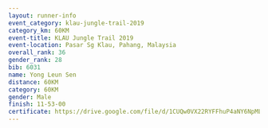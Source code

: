 ```yaml
---
layout: runner-info 
event_category: klau-jungle-trail-2019 
category_km: 60KM 
event-title: KLAU Jungle Trail 2019 
event-location: Pasar Sg Klau, Pahang, Malaysia 
overall_rank: 36
gender_rank: 28
bib: 6031
name: Yong Leun Sen
distance: 60KM
category: 60KM
gender: Male
finish: 11-53-00
certificate: https://drive.google.com/file/d/1CUQw0VX22RYFFhuP4aNY6NpML-ujqVE2/view?usp=sharing
---
```

